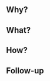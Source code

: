 <!--
Please name the MR close to your changelog entry.
It should describe in one short sentence what is changed by the MR.

-->

## Why?
<!--
Why is the MR necessary? What caused you to open this MR?
Does it resolve an existing issue?
Is it the consequence of a architecture decision?
Does the MR belong to any milestone?
-->

## What?
<!--
What was added/removed/changed?
Which files contain important changes?
What components are touched by this MR?
Can you assign any meaningful labels?
Can you provide an image (e.g. screenshot or plot) to illustrate the change?
-->

## How?
<!--
Are there any important implementation details?
Does the MR contain any trade-offs, hacks or non-obvious details?
Are there still any open problems or parts of the implementation you are not yet happy with?
Can you justify why your diff has 1000+ LOC and could not be broken up into smaller parts?!!
Have you done any manual tests or experiments to ensure functionality? (starting the component, simulation, hardware, or performance tests)
-->

## Follow-up
<!-- 
If this MR is non-trivial, who should review it?
Who is affected by the change?
Who else should know about this change?
What other components may be affected by this MR?
-->

